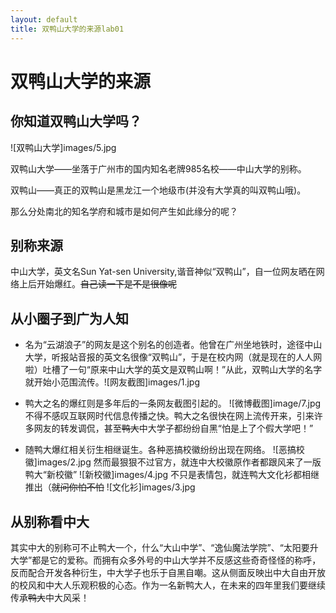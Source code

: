 ```yaml
---
layout: default
title: 双鸭山大学的来源lab01
---
```


# 双鸭山大学的来源

## 你知道双鸭山大学吗？
![双鸭山大学]images/5.jpg

 双鸭山大学——坐落于广州市的国内知名老牌985名校——中山大学的别称。

 双鸭山——真正的双鸭山是黑龙江一个地级市(并没有大学真的叫双鸭山哦)。

 那么分处南北的知名学府和城市是如何产生如此缘分的呢？

 ## 别称来源

 中山大学，英文名Sun Yat-sen University,谐音神似“双鸭山”，自一位网友晒在网络上后开始爆红。~~自己读一下是不是很像呢~~


## 从小圈子到广为人知

+ 名为“云湖浪子”的网友是这个别名的创造者。他曾在广州坐地铁时，途径中山大学，听报站音报的英文名很像“双鸭山”，于是在校内网（就是现在的人人网啦）吐槽了一句“原来中山大学的英文是双鸭山啊！”从此，双鸭山大学的名字就开始小范围流传。![网友截图]images/1.jpg

+ 鸭大之名的爆红则是多年后的一条网友截图引起的。
![微博截图]image/7.jpg
不得不感叹互联网时代信息传播之快。鸭大之名很快在网上流传开来，引来许多网友的转发调侃，甚至~~鸭大~~中大学子都纷纷自黑“怕是上了个假大学吧！”

+ 随鸭大爆红相关衍生相继诞生。各种恶搞校徽纷纷出现在网络。
![恶搞校徽]images/2.jpg
然而最狠狠不过官方，就连中大校徽原作者都跟风来了一版鸭大“新校徽”
![新校徽]images/4.jpg
不只是表情包，就连鸭大文化衫都相继推出（~~就问你怕不怕~~
![文化衫]images/3.jpg

## 从别称看中大
其实中大的别称可不止鸭大一个，什么“大山中学”、“逸仙魔法学院”、“太阳要升大学”都是它的爱称。而拥有众多外号的中山大学并不反感这些奇奇怪怪的称呼，反而配合开发各种衍生，中大学子也乐于自黑自嘲。这从侧面反映出中大自由开放的校风和中大人乐观积极的心态。作为一名新鸭大人，在未来的四年里我们要继续传承~~鸭大~~中大风采！

